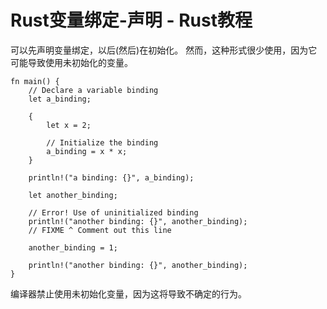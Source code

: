 # Rust变量绑定-声明 - Rust教程

可以先声明变量绑定，以后(然后)在初始化。 然而，这种形式很少使用，因为它可能导致使用未初始化的变量。

```
fn main() {
    // Declare a variable binding
    let a_binding;

    {
        let x = 2;

        // Initialize the binding
        a_binding = x * x;
    }

    println!("a binding: {}", a_binding);

    let another_binding;

    // Error! Use of uninitialized binding
    println!("another binding: {}", another_binding);
    // FIXME ^ Comment out this line

    another_binding = 1;

    println!("another binding: {}", another_binding);
}

```

编译器禁止使用未初始化变量，因为这将导致不确定的行为。  